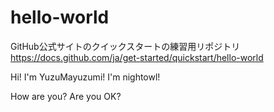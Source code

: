 # hello-world
GitHub公式サイトのクイックスタートの練習用リポジトリ
https://docs.github.com/ja/get-started/quickstart/hello-world

Hi! I'm YuzuMayuzumi! I'm nightowl!


How are you? Are you OK?
